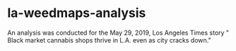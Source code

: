 # la-weedmaps-analysis
An analysis was conducted for the May 29, 2019, Los Angeles Times story " Black market cannabis shops thrive in L.A. even as city cracks down."
